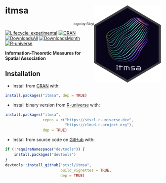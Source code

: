 
<!-- README.md is generated from README.Rmd. Please edit that file -->

# itmsa <a href="https://stscl.github.io/itmsa/"><img src="man/figures/logo.png" align="right" height="250" alt="itmsa website" /></a>

<p align="right"; style="font-size:11px">logo by Sibyl</p>
<!-- badges: start -->

[![Lifecycle:
experimental](https://img.shields.io/badge/lifecycle-experimental-cyan.svg)](https://lifecycle.r-lib.org/articles/stages.html#experimental)
[![CRAN](https://www.r-pkg.org/badges/version/itmsa)](https://CRAN.R-project.org/package=itmsa)
[![DownloadsAll](https://badgen.net/cran/dt/itmsa?color=orange)](https://CRAN.R-project.org/package=itmsa)
[![DownloadsMonth](https://cranlogs.r-pkg.org/badges/itmsa)](https://CRAN.R-project.org/package=itmsa)
[![R-universe](https://stscl.r-universe.dev/badges/itmsa?color=cyan)](https://stscl.r-universe.dev/itmsa)
<!-- badges: end -->

**Information-Theoretic Measures for Spatial Association**

## Installation

- Install from [CRAN](https://CRAN.R-project.org/package=itmsa) with:

``` r
install.packages("itmsa", dep = TRUE)
```

- Install binary version from
  [R-universe](https://stscl.r-universe.dev/sshicm) with:

``` r
install.packages("itmsa",
                 repos = c("https://stscl.r-universe.dev",
                           "https://cloud.r-project.org"),
                 dep = TRUE)
```

- Install from source code on [GitHub](https://github.com/stscl/itmsa)
  with:

``` r
if (!requireNamespace("devtools")) {
    install.packages("devtools")
}
devtools::install_github("stscl/itmsa",
                         build_vignettes = TRUE,
                         dep = TRUE)
```
